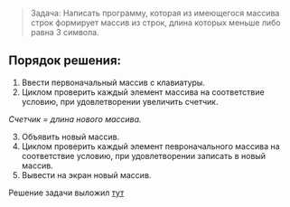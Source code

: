 > Задача: Написать программу, которая из имеющегося массива строк формирует массив из строк, длина которых меньше либо равна 3 символа. 

## **Порядок решения**:
1. Ввести первоначальный массив с клавиатуры.
2. Циклом проверить каждый элемент массива на соответствие условию, при удовлетворении увеличить счетчик.

*Счетчик = длина нового массива.* 

3. Объявить новый массив.
4. Циклом проверить каждый элемент певроначального массива на соответствие условию, при удовлетворении записать в новый массив.
5. Вывести на экран новый массив.

Решение задачи выложил [тут](https://github.com/)

